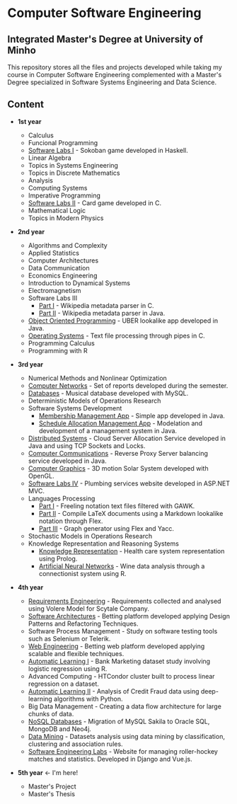 # Computer Software Engineering 

## Integrated Master's Degree at University of Minho

This repository stores all the files and projects developed while taking my course in Computer Software Engineering complemented with a Master's Degree specialized in Software Systems Engineering and Data Science.

## Content

* **1st year**
  - Calculus
  - Funcional Programming
  - [Software Labs I](https://github.com/VitorPeixoto97/Sokoban) - Sokoban game developed in Haskell.
  - Linear Algebra
  - Topics in Systems Engineering
  - Topics in Discrete Mathematics
  - Analysis
  - Computing Systems
  - Imperative Programming
  - [Software Labs II](https://github.com/VitorPeixoto97/Big-Two) - Card game developed in C.
  - Mathematical Logic
  - Topics in Modern Physics

* **2nd year**
  - Algorithms and Complexity
  - Applied Statistics
  - Computer Architectures
  - Data Communication
  - Economics Engineering
  - Introduction to Dynamical Systems
  - Electromagnetism
  - Software Labs III
    - [Part I](https://github.com/VitorPeixoto97/Wikipedia-Parser-I) - Wikipedia metadata parser in C.
    - [Part II](https://github.com/VitorPeixoto97/Wikipedia-Parser-II) - Wikipedia metadata parser in Java.
  - [Object Oriented Programming](https://github.com/VitorPeixoto97/UMeR) - UBER lookalike app developed in Java.
  - [Operating Systems](https://github.com/VitorPeixoto97/Notebook-Processor) - Text file processing through pipes in C.
  - Programming Calculus
  - Programming with R

* **3rd year**
  - Numerical Methods and Nonlinear Optimization
  - [Computer Networks](https://github.com/VitorPeixoto97/Computer-Networking-Reports) - Set of reports developed during the semester.
  - [Databases](https://github.com/VitorPeixoto97/MuDBa) - Musical database developed with MySQL.
  - Deterministic Models of Operations Research
  - Software Systems Development
    - [Membership Management App](https://github.com/VitorPeixoto97/) - Simple app developed in Java.
    - [Schedule Allocation Management App](https://github.com/VitorPeixoto97/Schedule-Allocation-Management) - Modelation and development of a management system in Java.
  - [Distributed Systems](https://github.com/Tibblue/Projeto-SD) - Cloud Server Allocation Service developed in Java and using TCP Sockets and Locks.
  - [Computer Communications](https://github.com/VitorPeixoto97/Reverse-Proxy-Server) - Reverse Proxy Server balancing service developed in Java.
  - [Computer Graphics](https://github.com/VitorPeixoto97/Solar-System) - 3D motion Solar System developed with OpenGL.
  - [Software Labs IV](https://github.com/VitorPeixoto97/Antonio-Canalizador) - Plumbing services website developed in ASP.NET MVC.
  - Languages Processing
    - [Part I](https://github.com/VitorPeixoto97/GAWK-Text-Filter) - Freeling notation text files filtered with GAWK.
    - [Part II](https://github.com/VitorPeixoto97/Markdown-Lookalike-Notation) - Compile LaTeX documents using a Markdown lookalike notation through Flex.
    - [Part III](https://github.com/VitorPeixoto97/Graph-Generator) - Graph generator using Flex and Yacc.
  - Stochastic Models in Operations Research
  - Knowledge Representation and Reasoning Systems
    - [Knowledge Representation](https://github.com/VitorPeixoto97/Health-Care-Knowledge-Representation) - Health care system representation using Prolog.
    - [Artificial Neural Networks](https://github.com/VitorPeixoto97/Artificial-Neural-Networks) - Wine data analysis through a connectionist system using R.

* **4th year**
  - [Requirements Engineering](https://github.com/diisnc/Credit_Risk_Analysis_1819) - Requirements collected and analysed using Volere Model for Scytale Company.
  - [Software Architectures](https://github.com/VitorPeixoto97/BetESS-Betting-Platform) - Betting platform developed applying Design Patterns and Refactoring Techniques.
  - Software Process Management - Study on software testing tools such as Selenium or Telerik.
  - [Web Engineering](https://github.com/VitorPeixoto97/BetESS-Web-Platform) - Betting web platform developed applying scalable and flexible techniques.
  - [Automatic Learning I](https://github.com/VitorPeixoto97/Bank-Marketing) - Bank Marketing dataset study involving logistic regression using R.
  - Advanced Computing - HTCondor cluster built to process linear regression on a dataset.
  - [Automatic Learning II](https://github.com/mamonteiro-brg/Credit-Card-Fraud) - Analysis of Credit Fraud data using deep-learning algorithms with Python.
  - Big Data Management - Creating a data flow architecture for large chunks of data.
  - [NoSQL Databases](https://github.com/VitorPeixoto97/Sakila-NoSQL) - Migration of MySQL Sakila to Oracle SQL, MongoDB and Neo4j.
  - [Data Mining](https://github.com/VitorPeixoto97/Data-Mining) - Datasets analysis using data mining by classification, clustering and association rules.
  - [Software Engineering Labs](https://github.com/VitorPeixoto97/LEI) - Website for managing roller-hockey matches and statistics. Developed in Django and Vue.js.
  
* **5th year** ← I'm here!
  - Master's Project
  - Master's Thesis
